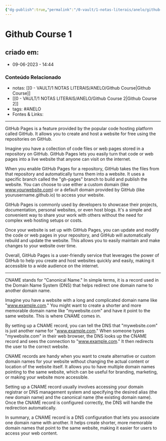 ```yaml
---
{"dg-publish":true,"permalink":"/0-vault/1-notas-literais/anelo/github-course-1/","tags":["ANELO"],"dgHomeLink":true,"dgShowLocalGraph":true,"dgShowFileTree":true,"dgEnableSearch":true,"noteIcon":""}
---
```


# Github Course 1

## criado em: 
-  09-06-2023 - 14:44

### Conteúdo Relacionado
- notas: [[0 - VAULT/1 NOTAS LITERAIS/ANELO/Github Course\|Github Course]]
- [[0 - VAULT/1 NOTAS LITERAIS/ANELO/Github Course 2\|Github Course 2]]
- tags: #ANELO 
- Fontes & Links: 

---

GitHub Pages is a feature provided by the popular code hosting platform called GitHub. It allows you to create and host a website for free using the repositories on GitHub.

Imagine you have a collection of code files or web pages stored in a repository on GitHub. GitHub Pages lets you easily turn that code or web pages into a live website that anyone can visit on the internet.

When you enable GitHub Pages for a repository, GitHub takes the files from that repository and automatically turns them into a website. It uses a specific branch called the "gh-pages" branch to build and publish the website. You can choose to use either a custom domain (like www.yourwebsite.com) or a default domain provided by GitHub (like yourusername.github.io) to access your website.

GitHub Pages is commonly used by developers to showcase their projects, documentation, personal websites, or even host blogs. It's a simple and convenient way to share your work with others without the need for complex web hosting setups or costs.

Once your website is set up with GitHub Pages, you can update and modify the code or web pages in your repository, and GitHub will automatically rebuild and update the website. This allows you to easily maintain and make changes to your website over time.

Overall, GitHub Pages is a user-friendly service that leverages the power of GitHub to help you create and host websites quickly and easily, making it accessible to a wide audience on the internet.

---

CNAME stands for "Canonical Name." In simple terms, it is a record used in the Domain Name System (DNS) that helps redirect one domain name to another domain name.

Imagine you have a website with a long and complicated domain name like "www.example.com." You might want to create a shorter and more memorable domain name like "mywebsite.com" and have it point to the same website. This is where CNAME comes in.

By setting up a CNAME record, you can tell the DNS that "mywebsite.com" is just another name for "www.example.com." When someone types "mywebsite.com" in their web browser, the DNS looks up the CNAME record and sees the connection to "www.example.com." It then redirects the user to the correct website.

CNAME records are handy when you want to create alternative or custom domain names for your website without changing the actual content or location of the website itself. It allows you to have multiple domain names pointing to the same website, which can be useful for branding, marketing, or making your website more accessible.

Setting up a CNAME record usually involves accessing your domain registrar or DNS management system and specifying the desired alias (the new domain name) and the canonical name (the existing domain name). Once the CNAME record is configured correctly, the DNS will handle the redirection automatically.

In summary, a CNAME record is a DNS configuration that lets you associate one domain name with another. It helps create shorter, more memorable domain names that point to the same website, making it easier for users to access your web content.